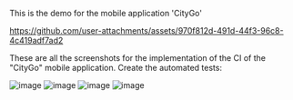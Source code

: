 This is the demo for the mobile application 'CityGo'

https://github.com/user-attachments/assets/970f812d-491d-44f3-96c8-4c419adf7ad2

These are all the screenshots for the implementation of the CI of the "CityGo" mobile application.
Create the automated tests:

![image](https://github.com/user-attachments/assets/649dd1ff-8b1c-4b4a-85ce-03207cc61fb8)
![image](https://github.com/user-attachments/assets/c435a35f-fa51-4915-8c47-c79282624844)
![image](https://github.com/user-attachments/assets/6f3e2564-02e8-48a3-b918-d530c77c0e4e)
![image](https://github.com/user-attachments/assets/02ccd6aa-cd89-47c2-af17-b7463ccf96eb)



